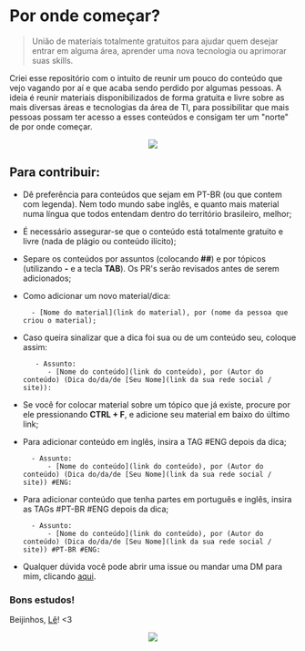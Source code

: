 # Por onde começar? 

> União de materiais totalmente gratuitos para ajudar quem desejar entrar em alguma área, aprender uma nova tecnologia ou aprimorar suas skills.

Criei esse repositório com o intuito de reunir um pouco do conteúdo que vejo vagando por aí e que acaba sendo perdido por algumas pessoas. A ideia é reunir materiais disponibilizados de forma gratuita e livre sobre as mais diversas áreas e tecnologias da área de TI, para possibilitar que mais pessoas possam ter acesso a esses conteúdos e consigam ter um "norte" de por onde começar.

<p align="center">
<img src="https://media.giphy.com/media/8MPtQ1ranGmze/giphy.gif">
</p>

## Para contribuir:

- Dê preferência para conteúdos que sejam em PT-BR (ou que contem com legenda). Nem todo mundo sabe inglês, e quanto mais material numa língua que todos entendam dentro do território brasileiro, melhor; 

- É necessário assegurar-se que o conteúdo está totalmente gratuito e livre (nada de plágio ou conteúdo ilícito);   

- Separe os conteúdos por assuntos (colocando **##**) e por tópicos (utilizando **-** e a tecla **TAB**). Os PR's serão revisados antes de serem adicionados;  

- Como adicionar um novo material/dica:

        - [Nome do material](link do material), por (nome da pessoa que criou o material);

- Caso queira sinalizar que a dica foi sua ou de um conteúdo seu, coloque assim:

         - Assunto:
            - [Nome do conteúdo](link do conteúdo), por (Autor do conteúdo) (Dica do/da/de [Seu Nome](link da sua rede social / site)): 

- Se você for colocar material sobre um tópico que já existe, procure por ele pressionando  **CTRL + F**, e adicione seu material em baixo do último link;  

- Para adicionar conteúdo em inglês, insira a TAG #ENG depois da dica;

        - Assunto:
            - [Nome do conteúdo](link do conteúdo), por (Autor do conteúdo) (Dica do/da/de [Seu Nome](link da sua rede social / site)) #ENG: 
                
- Para adicionar conteúdo que tenha partes em português e inglês, insira as TAGs #PT-BR #ENG depois da dica;

        - Assunto:
            - [Nome do conteúdo](link do conteúdo), por (Autor do conteúdo) (Dica do/da/de [Seu Nome](link da sua rede social / site)) #PT-BR #ENG: 


- Qualquer dúvida você pode abrir uma issue ou mandar uma DM para mim, clicando [aqui](https://twitter.com/dii_lua).   

### Bons estudos!

Beijinhos, [Lê](https://leticiadasilva.github.io)! <3

<p align="center"> 
<img src="https://media.giphy.com/media/GB0lKzzxIv1te/giphy.gif">
</p>
